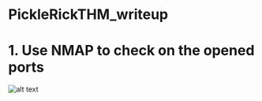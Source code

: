 # PickleRickTHM_writeup

# 1. Use NMAP to check on the opened ports
![alt text](https://github.com/pl4gu33/PickleRickTHM_writeup/blob/img/1.png?raw=true)
